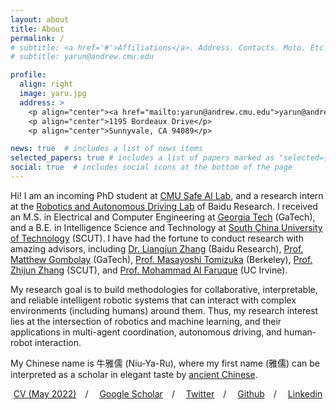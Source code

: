 ```yaml
---
layout: about
title: About
permalink: /
# subtitle: <a href='#'>Affiliations</a>. Address. Contacts. Moto. Etc.
# subtitle: yarun@andrew.cmu.edu

profile:
  align: right
  image: yaru.jpg
  address: >
    <p align="center"><a href="mailto:yarun@andrew.cmu.edu">yarun@andrew.cmu.edu</a></p>
    <p align="center">1195 Bordeaux Drive</p>
    <p align="center">Sunnyvale, CA 94089</p>

news: true  # includes a list of news items
selected_papers: true # includes a list of papers marked as "selected={true}"
social: true  # includes social icons at the bottom of the page
---
```


Hi! I am an incoming PhD student at [CMU Safe AI Lab](https://safeai-lab.github.io/), and a research intern at the [Robotics and Autonomous Driving Lab](http://research.baidu.com/Research_Areas/index-view?id=58) of Baidu Research. I received an M.S. in Electrical and Computer Engineering at [Georgia Tech](https://www.gatech.edu/) (GaTech), and a B.E. in Intelligence Science and Technology at [South China University of Technology](https://www.scut.edu.cn/en/) (SCUT). I have had the fortune to conduct research with amazing advisors, including [Dr. Liangjun Zhang](https://www.cs.unc.edu/~zlj/) (Baidu Research), [Prof. Matthew Gombolay](https://core-robotics.gatech.edu/people/matthew-gombolay/) (GaTech), [Prof. Masayoshi Tomizuka](https://me.berkeley.edu/people/masayoshi-tomizuka/) (Berkeley), [Prof. Zhijun Zhang](https://scholar.google.com/citations?user=SXDjIJkAAAAJ&hl=en) (SCUT), and [Prof. Mohammad Al Faruque](https://aicps.eng.uci.edu/people-2/) (UC Irvine).

My research goal is to build methodologies for collaborative, interpretable, and reliable intelligent robotic systems that can interact with complex environments (including humans) around them. Thus, my research interest lies at the intersection of robotics and machine learning, and their applications in multi-agent coordination, autonomous driving, and human-robot interaction. 

My Chinese name is 牛雅儒 (Niu-Ya-Ru), where my first name (雅儒) can be interpreted as a scholar in elegant taste by [ancient Chinese](https://baike.baidu.hk/item/%E9%9B%85%E5%84%92/5817490).

<!-- [CV (May 2022)](https://chrisyrniu.github.io/assets/pdf/cv_yaru_niu.pdf)&emsp;/&emsp;[Google Scholar](https://scholar.google.com/citations?user=7yn5-VEAAAAJ&hl=en&oi=ao)&emsp;/&emsp;[Twitter](https://twitter.com/yaru_niu)&emsp;/&emsp;[Github](https://github.com/chrisyrniu)&emsp;/&emsp;[Linkedin](https://www.linkedin.com/in/yaru-niu-2b847b169/) -->

<p align="center"><a href="https://chrisyrniu.github.io/assets/pdf/cv_yaru_niu.pdf">CV (May 2022)</a>&emsp;/
&emsp;<a href="https://scholar.google.com/citations?user=7yn5-VEAAAAJ&hl=en&oi=ao">Google Scholar</a>&emsp;/
&emsp;<a href="https://twitter.com/yaru_niu">Twitter</a>&emsp;/
&emsp;<a href="https://github.com/chrisyrniu">Github</a>&emsp;/
&emsp;<a href="https://www.linkedin.com/in/yaru-niu-2b847b169/">Linkedin</a>
</p>


<!-- Write your biography here. Tell the world about yourself. Link to your favorite [subreddit](http://reddit.com). You can put a picture in, too. The code is already in, just name your picture `prof_pic.jpg` and put it in the `img/` folder.

Put your address / P.O. box / other info right below your picture. You can also disable any these elements by editing `profile` property of the YAML header of your `_pages/about.md`. Edit `_bibliography/papers.bib` and Jekyll will render your [publications page](/al-folio/publications/) automatically.

Link to your social media connections, too. This theme is set up to use [Font Awesome icons](http://fortawesome.github.io/Font-Awesome/) and [Academicons](https://jpswalsh.github.io/academicons/), like the ones below. Add your Facebook, Twitter, LinkedIn, Google Scholar, or just disable all of them. -->
